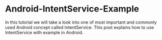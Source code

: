 Android-IntentService-Example
=============================

In this tutorial we will take a look into one of most important and commonly used Android concept called IntentService. This post explains how to use IntentService with example in Android. 
